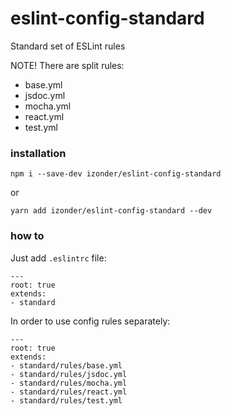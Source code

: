# eslint-config-standard
Standard set of ESLint rules

NOTE! There are split rules:
- base.yml
- jsdoc.yml
- mocha.yml
- react.yml
- test.yml

### installation
```
npm i --save-dev izonder/eslint-config-standard
```

or

```
yarn add izonder/eslint-config-standard --dev
```

### how to
Just add `.eslintrc` file:

```
---
root: true
extends:
- standard
```

In order to use config rules separately:

```
---
root: true
extends:
- standard/rules/base.yml
- standard/rules/jsdoc.yml
- standard/rules/mocha.yml
- standard/rules/react.yml
- standard/rules/test.yml
```
